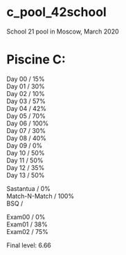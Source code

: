 # c_pool_42school
 School 21 pool in Moscow, March 2020
 
 # Piscine C:
 
Day 00 / 15% \
Day 01 / 30% \
Day 02 / 10% \
Day 03 / 57% \
Day 04 / 42% \
Day 05 / 70% \
Day 06 / 100% \
Day 07 / 30% \
Day 08 / 40% \
Day 09 / 0% \
Day 10 / 50% \
Day 11 / 50% \
Day 12 / 35% \
Day 13 / 50% 

Sastantua / 0% \
Match-N-Match / 100% \
BSQ / 

Exam00 / 0% \
Exam01 / 38% \
Exam02 / 75% 
                
Final level: 6.66 

